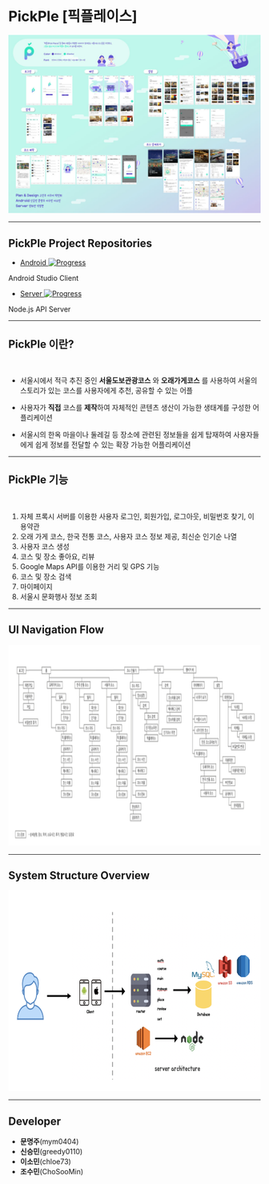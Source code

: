 # PickPle [픽플레이스]

<img alt="" src="https://github.com/mym0404/Pick-Place-Android/blob/master/1.jpeg" />

----
## PickPle Project Repositories

* <a href="https://github.com/mym0404/Pick-Place-Android">Android  ![Progress](http://progressed.io/bar/100)  </a>

Android Studio Client

* <a href="https://github.com/project-pickple/Pickple_Server">Server  ![Progress](http://progressed.io/bar/100)  </a>

Node.js API Server

----
## PickPle 이란?

<img alt="" src="https://user-images.githubusercontent.com/52193680/65820905-a2115880-e269-11e9-85ad-146601bc21b6.jpg" height=128px />

* 서울시에서 적극 추진 중인 **서울도보관광코스** 와 **오래가게코스** 를 사용하여 서울의 스토리가 있는 코스를 사용자에게 추천, 공유할 수 있는 어플

* 사용자가 **직접** 코스를 **제작**하여 자체적인 콘텐츠 생산이 가능한 생태계를 구성한 어플리케이션

* 서울시의 한옥 마을이나 둘레길 등 장소에 관련된 정보들을 쉽게 탑재하여 사용자들에게 쉽게 정보를 전달할 수 있는 확장 가능한 어플리케이션

----
## PickPle 기능

<img alt="" src="https://user-images.githubusercontent.com/52193680/65835478-87021f80-e321-11e9-80ab-f458585e3a4b.png" />

1. 자체 프록시 서버를 이용한 사용자 로그인, 회원가입, 로그아웃, 비밀번호 찾기, 이용약관
2. 오래 가게 코스, 한국 전통 코스, 사용자 코스 정보 제공, 최신순 인기순 나열
3. 사용자 코스 생성
4. 코스 및 장소 좋아요, 리뷰
5. Google Maps API를 이용한 거리 및 GPS 기능
6. 코스 및 장소 검색
7. 마이페이지 
8. 서울시 문화행사 정보 조회

----
## UI Navigation Flow 

<img alt="" src="https://github.com/mym0404/Pick-Place-Android/blob/master/data.png" height=400px />

----
## System Structure Overview

<img alt="" src="https://github.com/mym0404/Pick-Place-Android/blob/master/123123.png" height=400px />

----
## Developer
* **문명주**(mym0404)
* **신승민**(greedy0110)
* **이소민**(chloe73)
* **조수민**(ChoSooMin)
